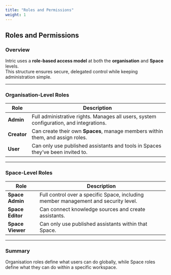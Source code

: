 ```yaml
---
title: "Roles and Permissions"
weight: 1
---
```


## Roles and Permissions

### Overview
Intric uses a **role-based access model** at both the **organisation** and **Space** levels.  
This structure ensures secure, delegated control while keeping administration simple.

---

### Organisation-Level Roles

| Role | Description |
|------|--------------|
| **Admin** | Full administrative rights. Manages all users, system configuration, and integrations. |
| **Creator** | Can create their own **Spaces**, manage members within them, and assign roles. |
| **User** | Can only use published assistants and tools in Spaces they’ve been invited to. |

---

### Space-Level Roles

| Role | Description |
|------|--------------|
| **Space Admin** | Full control over a specific Space, including member management and security level. |
| **Space Editor** | Can connect knowledge sources and create assistants. |
| **Space Viewer** | Can only use published assistants within that Space. |

---

### Summary
Organisation roles define what users can do globally, while Space roles define what they can do within a specific workspace.
